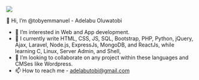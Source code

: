 <img src="https://user-images.githubusercontent.com/27171371/155369447-b863cae9-8e6e-4efb-992b-b5f4f9a28a90.png" />
 
 👋 Hi, I’m @tobyemmanuel - Adelabu Oluwatobi 
- 👀 I’m interested in Web and App development. 
- 🌱 I currently write HTML, CSS, JS, SQL, Bootstrap, PHP, Python, jQuery, Ajax, Laravel, Node.js, ExpressJs, MongoDB, and ReactJs, while learning C, Linux, Server Admin, and Shell,
- 💞️ I’m looking to collaborate on any project within these languages and CMSes like Wordpress. 
- 📫 How to reach me - adelabutobi@gmail.com
